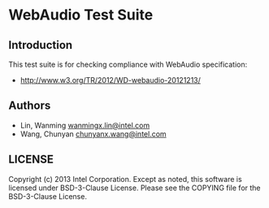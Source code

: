 # WebAudio Test Suite

## Introduction

This test suite is for checking compliance with WebAudio specification:
* http://www.w3.org/TR/2012/WD-webaudio-20121213/

## Authors

* Lin, Wanming <wanmingx.lin@intel.com>
* Wang, Chunyan <chunyanx.wang@intel.com>

## LICENSE

Copyright (c) 2013 Intel Corporation.
Except as noted, this software is licensed under BSD-3-Clause License.
Please see the COPYING file for the BSD-3-Clause License.

